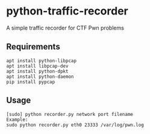 # python-traffic-recorder
A simple traffic recorder for CTF Pwn problems
## Requirements
```shell
apt install python-libpcap
apt install libpcap-dev
apt install python-dpkt
apt install python-daemon
pip install pypcap
```
## Usage
```shell
[sudo] python recorder.py network port filename
Example:
sudo python recorder.py eth0 23333 /var/log/pwn.log
```